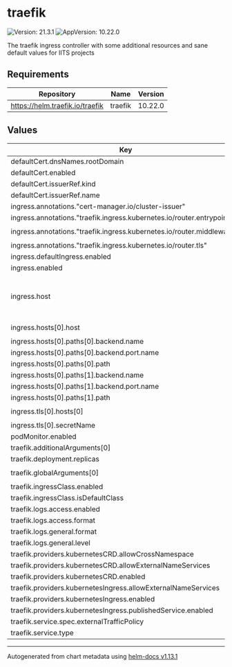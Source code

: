 # traefik

![Version: 21.3.1](https://img.shields.io/badge/Version-21.3.1-informational?style=flat-square) ![AppVersion: 10.22.0](https://img.shields.io/badge/AppVersion-10.22.0-informational?style=flat-square)

The traefik ingress controller with some additional resources and sane default values for IITS projects

## Requirements

| Repository | Name | Version |
|------------|------|---------|
| https://helm.traefik.io/traefik | traefik | 10.22.0 |

## Values

| Key | Type | Default | Description |
|-----|------|---------|-------------|
| defaultCert.dnsNames.rootDomain | string | `nil` | Required |
| defaultCert.enabled | bool | `true` |  |
| defaultCert.issuerRef.kind | string | `"ClusterIssuer"` |  |
| defaultCert.issuerRef.name | string | `"letsencrypt"` |  |
| ingress.annotations."cert-manager.io/cluster-issuer" | string | `"letsencrypt"` |  |
| ingress.annotations."traefik.ingress.kubernetes.io/router.entrypoints" | string | `"websecure"` |  |
| ingress.annotations."traefik.ingress.kubernetes.io/router.middlewares" | string | `"routing-oidc-forward-auth@kubernetescrd"` |  |
| ingress.annotations."traefik.ingress.kubernetes.io/router.tls" | string | `"true"` |  |
| ingress.defaultIngress.enabled | bool | `false` |  |
| ingress.enabled | bool | `true` |  |
| ingress.host | string | `nil` | Required, replace it with your host address |
| ingress.hosts[0].host | string | `"{{.Values.ingress.host}}"` |  |
| ingress.hosts[0].paths[0].backend.name | string | `"traefik-internal"` |  |
| ingress.hosts[0].paths[0].backend.port.name | string | `"traefik"` |  |
| ingress.hosts[0].paths[0].path | string | `"/api"` |  |
| ingress.hosts[0].paths[1].backend.name | string | `"traefik-internal"` |  |
| ingress.hosts[0].paths[1].backend.port.name | string | `"traefik"` |  |
| ingress.hosts[0].paths[1].path | string | `"/dashboard"` |  |
| ingress.tls[0].hosts[0] | string | `"{{.Values.ingress.host}}"` |  |
| ingress.tls[0].secretName | string | `"traefik-default-cert"` |  |
| podMonitor.enabled | bool | `true` |  |
| traefik.additionalArguments[0] | string | `"--ping"` |  |
| traefik.deployment.replicas | int | `2` |  |
| traefik.globalArguments[0] | string | `"--global.checknewversion"` |  |
| traefik.ingressClass.enabled | bool | `true` |  |
| traefik.ingressClass.isDefaultClass | bool | `true` |  |
| traefik.logs.access.enabled | bool | `false` |  |
| traefik.logs.access.format | string | `"json"` |  |
| traefik.logs.general.format | string | `"json"` |  |
| traefik.logs.general.level | string | `"INFO"` |  |
| traefik.providers.kubernetesCRD.allowCrossNamespace | bool | `true` |  |
| traefik.providers.kubernetesCRD.allowExternalNameServices | bool | `true` |  |
| traefik.providers.kubernetesCRD.enabled | bool | `true` |  |
| traefik.providers.kubernetesIngress.allowExternalNameServices | bool | `true` |  |
| traefik.providers.kubernetesIngress.enabled | bool | `true` |  |
| traefik.providers.kubernetesIngress.publishedService.enabled | bool | `true` |  |
| traefik.service.spec.externalTrafficPolicy | string | `"Cluster"` |  |
| traefik.service.type | string | `"LoadBalancer"` |  |

----------------------------------------------
Autogenerated from chart metadata using [helm-docs v1.13.1](https://github.com/norwoodj/helm-docs/releases/v1.13.1)
